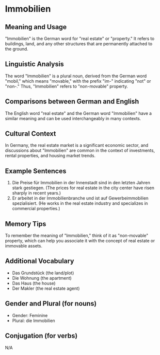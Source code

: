 # Immobilien
## Meaning and Usage
"Immobilien" is the German word for "real estate" or "property." It refers to buildings, land, and any other structures that are permanently attached to the ground.

## Linguistic Analysis
The word "Immobilien" is a plural noun, derived from the German word "mobil," which means "movable," with the prefix "im-" indicating "not" or "non-." Thus, "Immobilien" refers to "non-movable" property. 

## Comparisons between German and English
The English word "real estate" and the German word "Immobilien" have a similar meaning and can be used interchangeably in many contexts.

## Cultural Context
In Germany, the real estate market is a significant economic sector, and discussions about "Immobilien" are common in the context of investments, rental properties, and housing market trends.

## Example Sentences
1. Die Preise für Immobilien in der Innenstadt sind in den letzten Jahren stark gestiegen. (The prices for real estate in the city center have risen sharply in recent years.)
2. Er arbeitet in der Immobilienbranche und ist auf Gewerbeimmobilien spezialisiert. (He works in the real estate industry and specializes in commercial properties.)

## Memory Tips
To remember the meaning of "Immobilien," think of it as "non-movable" property, which can help you associate it with the concept of real estate or immovable assets.

## Additional Vocabulary
- Das Grundstück (the land/plot)
- Die Wohnung (the apartment)
- Das Haus (the house)
- Der Makler (the real estate agent)

## Gender and Plural (for nouns)
- Gender: Feminine
- Plural: die Immobilien

## Conjugation (for verbs)
N/A